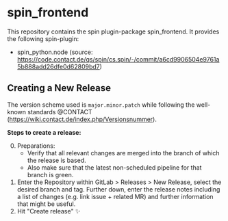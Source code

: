 # spin_frontend

This repository contains the spin plugin-package spin_frontend. It provides the
following spin-plugin:

-   spin_python.node (source:
    https://code.contact.de/qs/spin/cs.spin/-/commit/a6cd9906504e9761a5b888add26dfe0d62809bd7)

## Creating a New Release

The version scheme used is `major.minor.patch` while following the well-known
standards @CONTACT (https://wiki.contact.de/index.php/Versionsnummer).

**Steps to create a release:**

0. Preparations:
    - Verify that all relevant changes are merged into the branch of which the
      release is based.
    - Also make sure that the latest non-scheduled pipeline for that branch is
      green.
1. Enter the Repository within GitLab > Releases > New Release, select the
   desired branch and tag. Further down, enter the release notes including a
   list of changes (e.g. link issue + related MR) and further information that
   might be useful.
2. Hit "Create release" ✨
